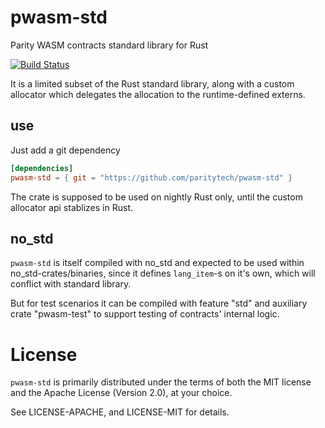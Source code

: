 # pwasm-std

Parity WASM contracts standard library for Rust

[![Build Status](https://travis-ci.org/paritytech/pwasm-std.svg?branch=master)](https://travis-ci.org/paritytech/pwasm-std)

It is a limited subset of the Rust standard library, along with a custom allocator which delegates the allocation to the runtime-defined externs.

## use

Just add a git dependency
```toml
[dependencies]
pwasm-std = { git = "https://github.com/paritytech/pwasm-std" }
```

The crate is supposed to be used on nightly Rust only, until the custom allocator api stablizes in Rust.

## no_std

`pwasm-std` is itself compiled with no_std and expected to be used within no_std-crates/binaries, since it defines `lang_item`-s on it's own, which will conflict with standard library.

But for test scenarios it can be compiled with feature "std" and auxiliary crate "pwasm-test" to support testing of contracts' internal logic.

# License

`pwasm-std` is primarily distributed under the terms of both the MIT
license and the Apache License (Version 2.0), at your choice.

See LICENSE-APACHE, and LICENSE-MIT for details.

